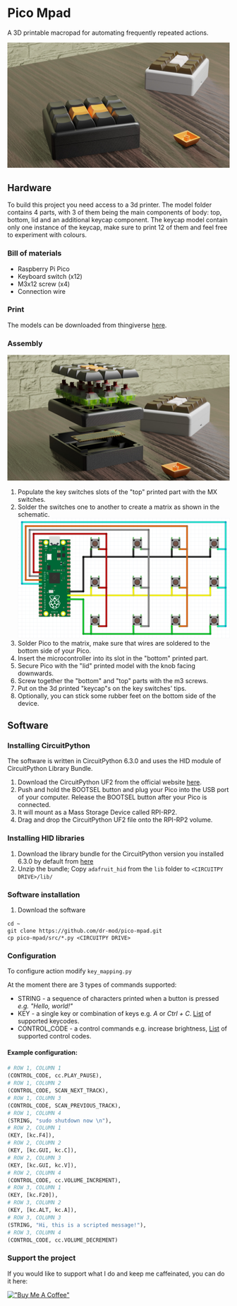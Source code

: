 # Pico Mpad

A 3D printable macropad for automating frequently repeated actions.

![](docs/design.jpg)

## Hardware
To build this project you need access to a 3d printer. The model folder contains 4 parts, with 3 of them being the main components of body: top, bottom, lid and an additional keycap component. The keycap model contain only one instance of the keycap, make sure to print 12 of them and feel free to experiment with colours.

### Bill of materials
* Raspberry Pi Pico
* Keyboard switch (x12)
* M3x12 screw (x4)
* Connection wire

### Print
The models can be downloaded from thingiverse [here](https://www.thingiverse.com/thing:4939861).

### Assembly
![](docs/components.jpg)
1. Populate the key switches slots of the "top" printed part with the MX switches.
2. Solder the switches one to another to create a matrix as shown in the schematic.
![](docs/schematic.png)
3. Solder Pico to the matrix, make sure that wires are soldered to the bottom side of your Pico.
4. Insert the microcontroller into its slot in the "bottom" printed part.
5. Secure Pico with the "lid" printed model with the knob facing downwards.
6. Screw together the "bottom" and "top" parts with the m3 screws.
7. Put on the 3d printed "keycap"s on the key switches' tips.
8. Optionally, you can stick some rubber feet on the bottom side of the device.

## Software
### Installing CircuitPython 
The software is written in CircuitPython 6.3.0 and uses the HID module of CircuitPython Library Bundle.
1. Download the CircuitPython UF2 from the official website [here](https://circuitpython.org/board/raspberry_pi_pico/).
2. Push and hold the BOOTSEL button and plug your Pico into the USB port of your computer. Release the BOOTSEL button after your Pico is connected.
3. It will mount as a Mass Storage Device called RPI-RP2.
4. Drag and drop the CircuitPython UF2 file onto the RPI-RP2 volume. 

### Installing HID libraries
1. Download the library bundle for the CircuitPython version you installed 6.3.0 by default from [here](https://circuitpython.org/libraries)
2. Unzip the bundle; Copy `adafruit_hid` from the `lib` folder to `<CIRCUITPY DRIVE>/lib/`

### Software installation
1. Download the software
```shell
cd ~
git clone https://github.com/dr-mod/pico-mpad.git
cp pico-mpad/src/*.py <CIRCUITPY DRIVE>
```

### Configuration
To configure action modify `key_mapping.py`

At the moment there are 3 types of commands supported:
* STRING - a sequence of characters printed when a button is pressed _e.g. "Hello, world!"_
* KEY - a single key or combination of keys e.g. _A_ or _Ctrl + C_. [List](https://circuitpython.readthedocs.io/projects/hid/en/latest/_modules/adafruit_hid/keycode.html) of supported keycodes.
* CONTROL_CODE - a control commands e.g. increase brightness, [List](https://circuitpython.readthedocs.io/projects/hid/en/latest/api.html#adafruit-hid-consumer-control-code-consumercontrolcode) of supported control codes.

#### Example configuration:
```python
# ROW 1, COLUMN 1
(CONTROL_CODE, cc.PLAY_PAUSE),
# ROW 1, COLUMN 2
(CONTROL_CODE, SCAN_NEXT_TRACK),
# ROW 1, COLUMN 3
(CONTROL_CODE, SCAN_PREVIOUS_TRACK),
# ROW 1, COLUMN 4
(STRING, "sudo shutdown now \n"),
# ROW 2, COLUMN 1
(KEY, [kc.F4]),
# ROW 2, COLUMN 2
(KEY, [kc.GUI, kc.C]),
# ROW 2, COLUMN 3
(KEY, [kc.GUI, kc.V]),
# ROW 2, COLUMN 4
(CONTROL_CODE, cc.VOLUME_INCREMENT),
# ROW 3, COLUMN 1
(KEY, [kc.F20]),
# ROW 3, COLUMN 2
(KEY, [kc.ALT, kc.A]),
# ROW 3, COLUMN 3
(STRING, "Hi, this is a scripted message!"),
# ROW 3, COLUMN 4
(CONTROL_CODE, cc.VOLUME_DECREMENT)
```

### Support the project
If you would like to support what I do and keep me caffeinated, you can do it here:

[!["Buy Me A Coffee"](https://www.buymeacoffee.com/assets/img/custom_images/orange_img.png)](https://www.buymeacoffee.com/drmod)